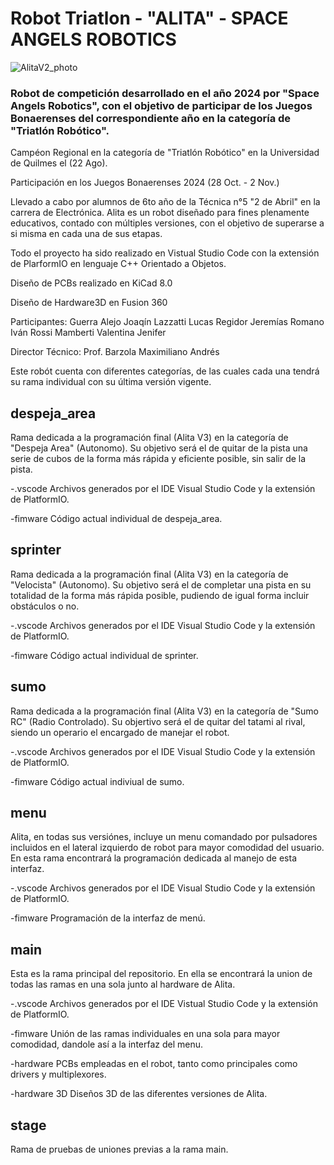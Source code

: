 # Robot Triatlon - "ALITA" - SPACE ANGELS ROBOTICS
![AlitaV2_photo](https://github.com/user-attachments/assets/21ff14af-58bf-41c9-be56-3c900a373f3e)


### Robot de competición desarrollado en el año 2024 por "Space Angels Robotics", con el objetivo de participar de los Juegos Bonaerenses del correspondiente año en la categoría de "Triatlón Robótico".
Campéon Regional en la categoría de "Triatlón Robótico" en la Universidad de Quilmes el (22 Ago).

Participación en los Juegos Bonaerenses 2024 (28 Oct. - 2 Nov.)

Llevado a cabo por alumnos de 6to año de la Técnica n°5 "2 de Abril" en la carrera de Electrónica.
Alita es un robot diseñado para fines plenamente educativos, contado con múltiples versiones, con el objetivo de superarse a si misma en cada una de sus etapas.

Todo el proyecto ha sido realizado en Vistual Studio Code con la extensión de PlarformIO en lenguaje C++ Orientado a Objetos.

Diseño de PCBs realizado en KiCad 8.0

Diseño de Hardware3D en Fusion 360

Participantes: Guerra Alejo Joaqín
               Lazzatti Lucas
               Regidor Jeremías
               Romano Iván
               Rossi Mamberti Valentina Jenifer

Director Técnico: Prof. Barzola Maximiliano Andrés



 Este robót cuenta con diferentes categorías, de las cuales cada una tendrá su rama individual con su última versión vigente.

 ## despeja_area
 Rama dedicada a la programación final (Alita V3) en la categoría de "Despeja Area" (Autonomo). Su objetivo será el de quitar de la pista una serie de cubos de la forma más rápida y eficiente posible, sin salir de la pista. 

   -.vscode
        Archivos generados por el IDE Visual Studio Code y la extensión de PlatformIO.
        
   -fimware
        Código actual individual de despeja_area.
      

 ## sprinter
 Rama dedicada a la programación final (Alita V3) en la categoría de "Velocista" (Autonomo). Su objetivo será el de completar una pista en su totalidad de la forma más rápida posible, pudiendo de igual forma incluir obstáculos o no.

   -.vscode
        Archivos generados por el IDE Visual Studio Code y la extensión de PlatformIO.
        
   -fimware
        Código actual individual de sprinter.


 ## sumo
 Rama dedicada a la programación final (Alita V3) en la categoría de "Sumo RC" (Radio Controlado). Su objertivo será el de quitar del tatami al rival, siendo un operario el encargado de manejar el robot. 

   -.vscode
        Archivos generados por el IDE Visual Studio Code y la extensión de PlatformIO.

   -fimware
        Código actual indiviual de sumo.

        

 ## menu
 Alita, en todas sus versiónes, incluye un menu comandado por pulsadores incluidos en el lateral izquierdo de robot para mayor comodidad del usuario. En esta rama encontrará la programación dedicada al manejo de esta interfaz. 

  -.vscode
       Archivos generados por el IDE Visual Studio Code y la extensión de PlatformIO.

  -fimware
       Programación de la interfaz de menú.

 ## main
 Esta es la rama principal del repositorio. En ella se encontrará la union de todas las ramas en una sola junto al hardware de Alita.

   -.vscode
        Archivos generados por el IDE Vistual Studio Code y la extensión de PlatformIO.

   -fimware
        Unión de las ramas individuales en una sola para mayor comodidad, dandole así a la interfaz del menu.

   -hardware
        PCBs empleadas en el robot, tanto como principales como drivers y multiplexores.

   -hardware 3D
        Diseños 3D de las diferentes versiones de Alita.

 ## stage
 Rama de pruebas de uniones previas a la rama main.
